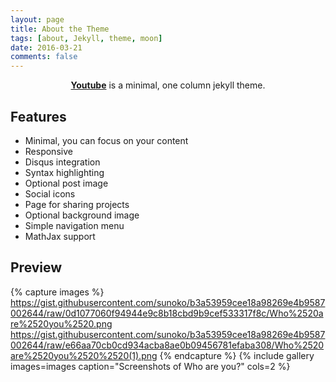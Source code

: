 ```yaml
---
layout: page
title: About the Theme
tags: [about, Jekyll, theme, moon]
date: 2016-03-21
comments: false
---
```

    
<center><a href="https://www.youtube.com/"><b>Youtube</b></a> is a minimal, one column jekyll theme.</center>

## Features
* Minimal, you can focus on your content
* Responsive
* Disqus integration
* Syntax highlighting
* Optional post image
* Social icons
* Page for sharing projects
* Optional background image
* Simple navigation menu
* MathJax support

## Preview

{% capture images %}
    https://gist.githubusercontent.com/sunoko/b3a53959cee18a98269e4b9587002644/raw/0d1077060f94944e9c8b18cbd9b9cef533317f8c/Who%2520are%2520you%2520.png  
    https://gist.githubusercontent.com/sunoko/b3a53959cee18a98269e4b9587002644/raw/e66aa70cb0cd934acba8ae0b09456781efaba308/Who%2520are%2520you%2520%2520(1).png
{% endcapture %}
{% include gallery images=images caption="Screenshots of Who are you?" cols=2 %}